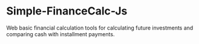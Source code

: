 # Simple-FinanceCalc-Js
Web basic financial calculation tools for calculating future investments and comparing cash with installment payments.

